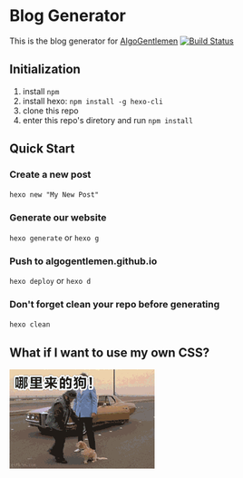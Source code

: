 # Blog Generator
This is the blog generator for [AlgoGentlemen](https://github.com/AlgoGentlemen/algogentlemen.github.io) [![Build Status](https://travis-ci.org/AlgoGentlemen/blog-generator.svg?branch=master)](https://travis-ci.org/AlgoGentlemen/blog-generator)

## Initialization
1. install `npm`
2. install hexo: `npm install -g hexo-cli`
3. clone this repo
4. enter this repo's diretory and run `npm install`

## Quick Start

### Create a new post

`hexo new "My New Post"`

### Generate our website

`hexo generate` or `hexo g`

### Push to algogentlemen.github.io

`hexo deploy` or `hexo d`

### Don't forget clean your repo before generating

`hexo clean`


## What if I want to use my own CSS?
![](./kick-dog.gif)
